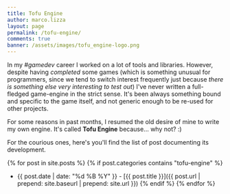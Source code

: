 ```yaml
---
title: Tofu Engine
author: marco.lizza
layout: page
permalink: /tofu-engine/
comments: true
banner: /assets/images/tofu_engine-logo.png
---
```

In my *#gamedev* career I worked on a lot of tools and libraries. However, despite having *completed* some games (which is something unusual for programmers, since we tend to switch interest frequently just because *there is something else very interesting to test out*) I've never written a full-fledged game-engine in the strict sense. It's been always something bound and specific to the game itself, and not generic enough to be re-used for other projects.

For some reasons in past months, I resumed the old desire of mine to write my own engine. It's called **Tofu Engine** because... why not? :)

For the courious ones, here's you'll find the list of post documenting its development.

{% for post in site.posts %}
  {% if post.categories contains "tofu-engine" %}
* {{ post.date | date: "%d %B %Y" }} - [{{ post.title }}]({{ post.url | prepend: site.baseurl | prepend: site.url  }})
  {% endif %}
{% endfor %}